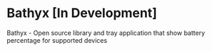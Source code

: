 # Bathyx [In Development]
Bathyx - Open source library and tray application that show battery percentage for supported devices
